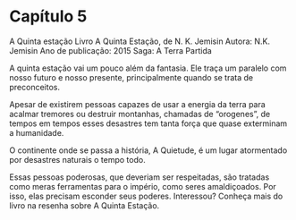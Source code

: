 # Capítulo 5

A Quinta estação
Livro A Quinta Estação, de N. K. Jemisin
Autora: N.K. Jemisin
Ano de publicação: 2015
Saga: A Terra Partida

A quinta estação vai um pouco além da fantasia. Ele traça um paralelo com nosso futuro e nosso presente, principalmente quando se trata de preconceitos.

Apesar de existirem pessoas capazes de usar a energia da terra para acalmar tremores ou destruir montanhas, chamadas de “orogenes”, de tempos em tempos esses desastres tem tanta força que quase exterminam a humanidade.

O continente onde se passa a história, A Quietude, é um lugar atormentado por desastres naturais o tempo todo.

Essas pessoas poderosas, que deveriam ser respeitadas, são tratadas como meras ferramentas para o império, como seres amaldiçoados. Por isso, elas precisam esconder seus poderes. Interessou? Conheça mais do livro na resenha sobre A Quinta Estação.
